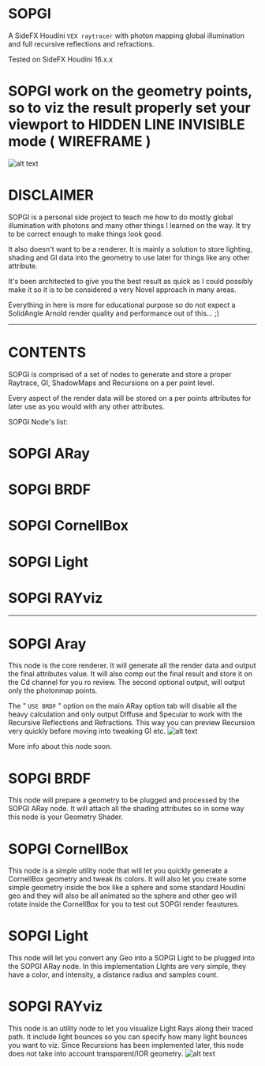 # SOPGI
A SideFX Houdini `VEX raytracer` with photon mapping global illumination and full recursive reflections and refractions.

Tested on SideFX Houdini 16.x.x

# SOPGI work on the geometry points, so to viz the result properly set your viewport to HIDDEN LINE INVISIBLE mode ( WIREFRAME ) 
![alt text](https://github.com/alexnardini/SOPGI/blob/master/img/SOPGI_intro.jpg)

# DISCLAIMER
 SOPGI is a personal side project to teach me
 how to do mostly global illumination with photons
 and many other things I learned on the way.
 It try to be correct enough to make things look good.

 It also doesn't want to be a renderer.
 It is mainly a solution to store lighting, shading and GI
 data into the geometry to use later for things
 like any other attribute.
 
 It's been architected to give you the best result as quick as
 I could possibly make it so it is to be considered
 a very Novel approach in many areas.
 
 Everything in here is more for educational purpose
 so do not expect a SolidAngle Arnold render quality 
 and performance out of this... ;)
______________________________________________________

# CONTENTS
SOPGI is comprised of a set of nodes to generate and store
a proper Raytrace, GI, ShadowMaps and Recursions
on a per point level.

Every aspect of the render data
will be stored on a per points attributes
for later use as you would with any other attributes.

SOPGI Node's list:
# SOPGI ARay
# SOPGI BRDF
# SOPGI CornellBox
# SOPGI Light
# SOPGI RAYviz
______________________________________________________

# SOPGI Aray
This node is the core renderer.
It will generate all the render data and output the final attributes value.
It will also comp out the final result and store it on the Cd channel for you ro review.
The second optional output, will output only the photonmap points.

The " `USE BRDF` " option on the main ARay option tab will disable all the heavy calculation
and only output Diffuse and Specular to work with the Recursive Reflections and Refractions.
This way you can preview Recursion very quickly before moving into tweaking GI etc.
![alt text](https://github.com/alexnardini/SOPGI/blob/master/img/SOPGI_useBRDF.jpg)


More info about this node soon.

# SOPGI BRDF
This node will prepare a geometry to be plugged and processed by the SOPGI ARay node.
It will attach all the shading attributes so in some way this node is your Geometry Shader.

# SOPGI CornellBox
This node is a simple utility node that will let you quickly generate
a CornellBox geometry and tweak its colors.
It will also let you create some simple geometry inside the box 
like a sphere and some standard Houdini geo and they will also be all animated 
so the sphere and other geo will rotate inside the CornellBox
for you to test out SOPGI render feautures.

# SOPGI Light
This node will let you convert any Geo into a SOPGI Light to be plugged into the SOPGI ARay node.
In this implementation LIghts are very simple, they have a color, and intensity, a distance radius and samples count.

# SOPGI RAYviz
This node is an utility node to let you visualize Light Rays along their traced path.
It include light bounces so you can specify how many light bounces you want to viz.
Since Recursions has been implemented later, this node does not take into account
transparent/IOR geometry.
![alt text](https://github.com/alexnardini/SOPGI/blob/master/img/SOPGI_RAYviz.jpg)


